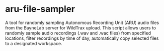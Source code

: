 # aru-file-sampler
A tool for randomly sampling Autonomous Recording Unit (ARU) audio files from the BayneLab server for WildTrax upload. This script allows users to randomly sample audio recordings (.wav and .wac files) from specified locations, filter recordings by time of day, automatically copy selected files to a designated workspace.
